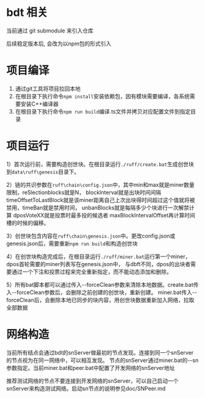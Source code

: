 # bdt 相关

当前通过 git submodule 来引入仓库

后续稳定版本后, 会改为以npm包的形式引入

# 项目编译
1. 通过git工具将项目拉回本地
2. 在根目录下执行命令```npm install```安装依赖包，因有模块需要编译，各系统需要安装C++编译器
3. 在根目录下执行命令```npm run build```编译.ts文件并拷贝对应配置文件到指定目录

# 项目运行
1）首次运行前，需要构造创世块。在根目录运行```./ruff/create.bat```生成创世块到```data\ruff\genesis```目录下。

2）链的共识参数在```ruff\chain\config.json```中，其中min和max就是miner数量限制，reSlectionblocks就是N，
    blockInterval就是出块时间间隔  timeOffsetToLastBlock就是该miner距离自己上次出块得时间超过这个值就将被禁用，timeBan就是禁用时间，
    unbanBlocks就是每隔多少个块进行一次解禁计算  dposVoteXX就是投票时最多投的候选者  maxBlockIntervalOffset再计算时间槽的时候的偏移。

3）创世块包含内容在```ruff\chain\genesis.json```中。更改config.json或genesis.json后，需要重新```npm run build```和构造创世块

4）在创世块构造完成后，在根目录运行```./ruff/miner.bat```运行第一个miner，dpos首轮需要的miner列表写在genesis.json中，
    与dbft不同，dpos的出块者需要通过一个下注和投票过程来完全重新指定，而不能动态添加和删除。

5）所有bat脚本都可以通过传入--forceClean参数来清除本地数据。create.bat传入--forceClean参数后，会删除之前创建的创世块，重新创建。
miner.bat传入--forceClean后，会删除本地已同步的块内容，用创世块数据重新加入网络，拉取全部数据

# 网络构造
当前所有结点会通过bdt的snServer做最初的节点发现。连接到同一个snServer的节点视为在同一网络中，可以相互发现。
节点的snServer通过miner.bat的--sn参数指定。当前miner.bat和peer.bat中配置了开发网络的snServer地址

推荐测试网络的节点不要连接到开发网络的snServer，可以自己启动一个snServer来构造测试网络。启动sn节点的说明参见doc/SNPeer.md